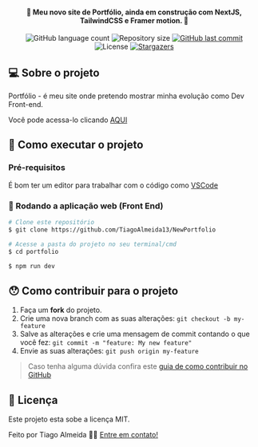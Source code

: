 


<h4 align="center"> 
	🚧 Meu novo site de Portfólio, ainda em construção com NextJS, TailwindCSS e Framer motion. 🚧
</h4>

<p align="center">
  <img alt="GitHub language count" src="https://img.shields.io/github/languages/count/TiagoAlmeida13/NewPortfolio?color=%2304D361">

  <img alt="Repository size" src="https://img.shields.io/github/repo-size/TiagoAlmeida13/NewPortfolio">

  	
  
  <a href="https://github.com/TiagoAlmeida13/NewPortfolio/commits/master">
    <img alt="GitHub last commit" src="https://img.shields.io/github/last-commit/TiagoAlmeida13/NewPortfolio">
  </a>

  <img alt="License" src="https://img.shields.io/badge/license-MIT-brightgreen">
   <a href="https://github.com/TiagoAlmeida13/NewPortfolio/stargazers">
    <img alt="Stargazers" src="https://img.shields.io/github/stars/TiagoAlmeida13/NewPortfolio?style=social">
  </a>
</p>

## 💻 Sobre o projeto

Portfólio - é meu site onde pretendo mostrar minha evolução como Dev Front-end.

Você pode acessa-lo clicando [AQUI][site]



## 🚀 Como executar o projeto

### Pré-requisitos
É bom ter um editor para trabalhar com o código como [VSCode][vscode]

### 🧭 Rodando a aplicação web (Front End)

```bash
# Clone este repositório
$ git clone https://github.com/TiagoAlmeida13/NewPortfolio

# Acesse a pasta do projeto no seu terminal/cmd
$ cd portfolio

$ npm run dev

```

## 😯 Como contribuir para o projeto

1. Faça um **fork** do projeto.
2. Crie uma nova branch com as suas alterações: `git checkout -b my-feature`
3. Salve as alterações e crie uma mensagem de commit contando o que você fez: `git commit -m "feature: My new feature"`
4. Envie as suas alterações: `git push origin my-feature`
> Caso tenha alguma dúvida confira este [guia de como contribuir no GitHub](https://github.com/firstcontributions/first-contributions)


## 📝 Licença

Este projeto esta sobe a licença MIT.

Feito por Tiago Almeida 👋🏽 [Entre em contato!](linkedin.com/in/tiago-machadoalmeida/)

[vscode]: https://code.visualstudio.com/
[license]: https://opensource.org/licenses/MIT
[portfolio]: https://tiagoalmeida13.github.io/NewPortfolio/
[site]: https://new-portfolio-rho-silk.vercel.app/
